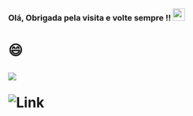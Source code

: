  
<h3>
 Olá, Obrigada pela visita e volte sempre !!  <img src="https://media.giphy.com/media/hvRJCLFzcasrR4ia7z/giphy.gif" width="25px"/> 


 <h3>
 
 <h1>
 😄 
 
 
![](https://visitor-badge.glitch.me/badge?page_id=camila-github&left_color=gray&right_color=blueviolet&left_text=Visitors)
  
![Link](https://github.com/camila-github/portfolio-camila?label=Portfolio&message=CSS3&color=285f65&style=plastic&logo=Link)
  
 </h1>
 
 


 
 
 
